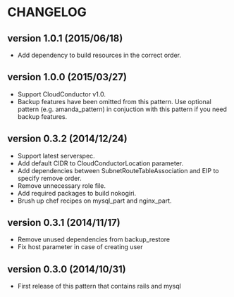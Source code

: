 CHANGELOG
=========

## version 1.0.1 (2015/06/18)

  - Add dependency to build resources in the correct order.

## version 1.0.0 (2015/03/27)

  - Support CloudConductor v1.0.
  - Backup features have been omitted from this pattern. Use optional pattern (e.g. amanda_pattern) in conjuction with this pattern if you need backup features.

## version 0.3.2 (2014/12/24)

  - Support latest serverspec.
  - Add default CIDR to CloudConductorLocation parameter.
  - Add dependencies between SubnetRouteTableAssociation and EIP to specify remove order.
  - Remove unnecessary role file.
  - Add required packages to build nokogiri.
  - Brush up chef recipes on mysql_part and nginx_part.

## version 0.3.1 (2014/11/17)

  - Remove unused dependencies from backup_restore
  - Fix host parameter in case of creating user

## version 0.3.0 (2014/10/31)

  - First release of this pattern that contains rails and mysql
